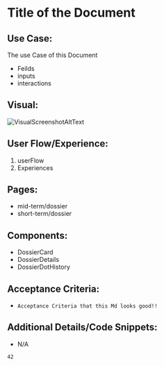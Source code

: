
# Title of the Document

## Use Case:
  The use Case of this Document

  - Feilds
  - inputs
  - interactions


## Visual:
  ![VisualScreenshotAltText](./testing-visuals/temp/Visual.PNG)

## User Flow/Experience:
  1. userFlow
  1. Experiences


## Pages:
  - mid-term/dossier
  - short-term/dossier


## Components:
  - DossierCard
  - DossierDetails
  - DossierDotHistory


## Acceptance Criteria:
  - `Acceptance Criteria that this Md looks good!!`

## Additional Details/Code Snippets:
  - N/A
  ````
  42
  ````
